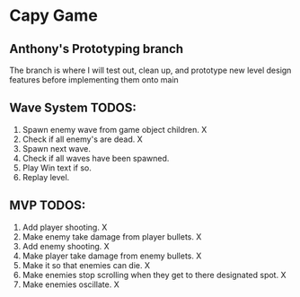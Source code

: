 # Capy Game

## Anthony's Prototyping branch

The branch is where I will test out, clean up, and prototype new level design features before implementing them onto main

## Wave System TODOS:

1. Spawn enemy wave from game object children. X
2. Check if all enemy's are dead. X
3. Spawn next wave.
4. Check if all waves have been spawned.
5. Play Win text if so.
6. Replay level.

## MVP TODOS:

1. Add player shooting. X
2. Make enemy take damage from player bullets. X
3. Add enemy shooting. X
4. Make player take damage from enemy bullets. X
5. Make it so that enemies can die. X
6. Make enemies stop scrolling when they get to there designated spot. X
7. Make enemies oscillate. X
